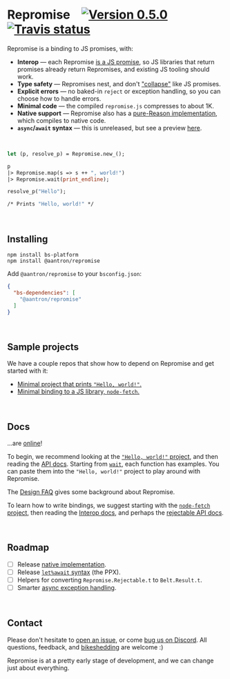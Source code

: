 # Repromise &nbsp;&nbsp; [![Version 0.5.0][npm-img]][npm] [![Travis status][travis-img]][travis]

[npm-img]: https://img.shields.io/npm/v/@aantron/repromise.svg
[npm]: https://www.npmjs.com/package/@aantron/repromise
[travis]: https://travis-ci.org/aantron/repromise/branches
[travis-img]: https://img.shields.io/travis/aantron/repromise/master.svg?label=travis

Repromise is a binding to JS promises, with:

- **Interop** &mdash; each Repromise [is a JS promise][representation], so JS libraries that return promises already return Repromises, and existing JS tooling should work.
- **Type safety** &mdash; Repromises nest, and don't ["collapse"][broken] like JS promises.
- **Explicit errors** &mdash; no baked-in `reject` or exception handling, so you can choose how to handle errors.
- **Minimal code** &mdash; the compiled `repromise.js` compresses to about 1K.
- **Native support** &mdash; Repromise also has a [pure-Reason implementation][native], which compiles to native code.
- **`async`/`await` syntax** &mdash; this is unreleased, but see a preview [here][await].

<br/>

```ocaml
let (p, resolve_p) = Repromise.new_();

p
|> Repromise.map(s => s ++ ", world!")
|> Repromise.wait(print_endline);

resolve_p("Hello");

/* Prints "Hello, world!" */
```

<br/>

## Installing

```
npm install bs-platform
npm install @aantron/repromise
```

Add `@aantron/repromise` to your `bsconfig.json`:

```json
{
  "bs-dependencies": [
    "@aantron/repromise"
  ]
}
```

<br/>

## Sample projects

We have a couple repos that show how to depend on Repromise and get started with it:

- [Minimal project that prints `"Hello, world!"`.][example-bsb]
- [Minimal binding to a JS library, `node-fetch`.][example-binding]

<br/>

## Docs

...are [online][docs]!

To begin, we recommend looking at the [`"Hello, world!"` project][example-bsb], and then reading the [API docs][api]. Starting from [`wait`][Repromise.wait], each function has examples. You can paste them into the `"Hello, world!"` project to play around with Repromise.

The [Design FAQ][design] gives some background about Repromise.

To learn how to write bindings, we suggest starting with the [`node-fetch` project][example-binding], then reading the [Interop docs][interop], and perhaps the [rejectable API docs][rejectable].

<br/>

## Roadmap

- [ ] Release [native implementation][native].
- [ ] Release [`let%await` syntax][await] (the PPX).
- [ ] Helpers for converting `Repromise.Rejectable.t` to `Belt.Result.t`.
- [ ] Smarter [async exception handling][onUnhandledException].

<br/>

## Contact

Please don't hesitate to [open an issue][issue], or come [bug us on Discord][discord]. All questions, feedback, and [bikeshedding][bikeshedding] are welcome :)

Repromise is at a pretty early stage of development, and we can change just about everything.

[example-bsb]: https://github.com/aantron/repromise-example-bsb#readme
[example-binding]: https://github.com/aantron/repromise-example-binding#readme
[native]: https://github.com/aantron/repromise/blob/master/src/native/repromise.re
[broken]: https://aantron.github.io/repromise/docs/DesignFAQ#why-are-js-promises-not-type-safe
[await]: https://aantron.github.io/repromise/docs/DesignFAQ#is-there-an-async-await-syntax-for-repromise
[rejectable]: https://aantron.github.io/repromise/docs/RejectableAPI
[design]: https://aantron.github.io/repromise/docs/DesignFAQ
[Repromise.wait]: https://aantron.github.io/repromise/docs/API#wait
[api]: https://aantron.github.io/repromise/docs/API
[docs]: https://aantron.github.io/repromise
[interop]: https://aantron.github.io/repromise/docs/Interop
[issue]: https://github.com/aantron/repromise/issues/new
[discord]: https://discordapp.com/invite/reasonml
[representation]: https://aantron.github.io/repromise/docs/Interop#representation
[onUnhandledException]: https://aantron.github.io/repromise/docs/API#onunhandledexception
[bikeshedding]: https://github.com/aantron/repromise/issues/22
